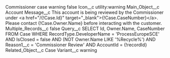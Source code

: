 <?xml version="1.0" encoding="UTF-8"?>
<CustomMetadata xmlns="http://soap.sforce.com/2006/04/metadata" xmlns:xsi="http://www.w3.org/2001/XMLSchema-instance" xmlns:xsd="http://www.w3.org/2001/XMLSchema">
    <label>Commissioner case warning</label>
    <protected>false</protected>
    <values>
        <field>Icon__c</field>
        <value xsi:type="xsd:string">utility:warning</value>
    </values>
    <values>
        <field>Main_Object__c</field>
        <value xsi:type="xsd:string">Account</value>
    </values>
    <values>
        <field>Message__c</field>
        <value xsi:type="xsd:string">This account is being reviewed by the Commissioner under &lt;a href=&quot;/{!Case.Id}&quot; target=&quot;_blank&quot;&gt;{!Case.CaseNumber}&lt;/a&gt;.
Please contact {!Case.Owner.Name} before interacting with the customer.</value>
    </values>
    <values>
        <field>Multiple_Records__c</field>
        <value xsi:type="xsd:boolean">false</value>
    </values>
    <values>
        <field>Query__c</field>
        <value xsi:type="xsd:string">SELECT Id, Owner.Name, CaseNumber
FROM Case
WHERE RecordType.DeveloperName = &apos;ProcessEuropeSCE&apos; AND IsClosed = false
AND (NOT Owner.Name LIKE &apos;%Recycle%&apos;) AND Reason1__c = &apos;Commissioner Review&apos; AND AccountId = {!recordId}</value>
    </values>
    <values>
        <field>Related_Object__c</field>
        <value xsi:type="xsd:string">Case</value>
    </values>
    <values>
        <field>Variant__c</field>
        <value xsi:type="xsd:string">warning</value>
    </values>
</CustomMetadata>
